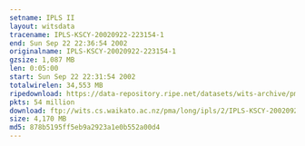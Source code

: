```yaml
---
setname: IPLS II
layout: witsdata
tracename: IPLS-KSCY-20020922-223154-1
end: Sun Sep 22 22:36:54 2002
originalname: IPLS-KSCY-20020922-223154-1
gzsize: 1,087 MB
len: 0:05:00
start: Sun Sep 22 22:31:54 2002
totalwirelen: 34,553 MB
ripedownload: https://data-repository.ripe.net/datasets/wits-archive/pma/long/ipls/2/IPLS-KSCY-20020922-223154-1.gz
pkts: 54 million
download: ftp://wits.cs.waikato.ac.nz/pma/long/ipls/2/IPLS-KSCY-20020922-223154-1.gz
size: 4,170 MB
md5: 878b5195ff5eb9a2923a1e0b552a00d4
---
```

